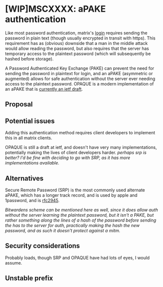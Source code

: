 # \[WIP]MSCXXXX: aPAKE authentication

Like most password authentication, matrix's [login](https://matrix.org/docs/spec/client_server/r0.6.1#post-matrix-client-r0-login) requires sending the password in plain text (though usually encrypted in transit with https). This requirement has as (obvious) downside that a man in the middle attack would allow reading the password, but also requires that the server has temporary access to the plaintext password (which will subsequently be hashed before storage).

A Password Authenticated Key Exchange (PAKE) can prevent the need for sending the password in plaintext for login, and an aPAKE (asymmetric or augmented) allows for safe authentication without the server ever needing access to the plaintext password. OPAQUE is a modern implementation of an aPAKE that is [currently an ietf draft](https://datatracker.ietf.org/doc/html/draft-irtf-cfrg-opaque-05).

## Proposal



## Potential issues

Adding this authentication method requires client developers to implement this in all matrix clients.

OPAQUE is still a draft at ietf, and doesn't have very many implementations, potentially making the lives of client developers harder. *perhaps srp is better? I'd be fine with deciding to go with SRP, as it has more implementations available.*

## Alternatives

Secure Remote Password (SRP) is the most commonly used alternate aPAKE, which has a longer track record, and is used by apple and 1password, and is [rfc2945](https://datatracker.ietf.org/doc/html/rfc2945).

*Bitwardens scheme can be mentioned here as well, since it does allow auth without the server learning the plaintext password, but it isn't a PAKE, but rather something along the lines of a hash of the password before sending the has to the server for auth, practically making the hash the new password, and as such it doesn't protect against a mitm.*


## Security considerations

Probably loads, though SRP and OPAQUE have had lots of eyes, I would assume.

## Unstable prefix


